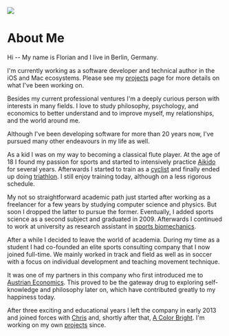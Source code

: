 <img src="/images/avatar-small.jpg" class="avatar">

# About Me

Hi -- My name is Florian and I live in Berlin, Germany.

I'm currently working as a software developer and technical author in the iOS and Mac ecosystems. Please see my [projects](/projects.html) page for more details on what I've been working on.

Besides my current professional ventures I'm a deeply curious person with interests in many fields. I love to study philosophy, psychology, and economics to better understand and to improve myself, my relationships, and the world around me.

Although I've been developing software for more than 20 years now, I've pursued many other endeavours in my life as well.

As a kid I was on my way to becoming a classical flute player. At the age of 18 I found my passion for sports and started to intensively practice [Aikido](http://en.wikipedia.org/wiki/Aikido) for several years. Afterwards I started to train as a [cyclist](http://en.wikipedia.org/wiki/Road_bicycle_racing) and finally ended up doing [triathlon](http://en.wikipedia.org/wiki/Triathlon). I still enjoy training today, although on a less rigorous schedule.

My not so straightforward academic path just started after working as a freelancer for a few years by studying computer science and physics. But soon I dropped the latter to pursue the former. Eventually, I added sports science as a second subject and graduated in 2009. Afterwards I continued to work at university as research assistant in [sports biomechanics](http://en.wikipedia.org/wiki/Sports_biomechanics).

After a while I decided to leave the world of academia. During my time as a student I had co-founded an elite sports consulting company that I now joined full-time. We mainly worked in track and field as well as in soccer with a focus on individual development and teaching movement technique.

It was one of my partners in this company who first introduced me to [Austrian Economics](http://en.wikipedia.org/wiki/Austrian_School). This proved to be the gateway drug to exploring self-knowledge and philosophy later on, which have contributed greatly to my happiness today.

After three exciting and educational years I left the company in early 2013 and joined forces with [Chris](https://twitter.com/chriseidhof) and, shortly after that, [A Color Bright](http://acb.io). I'm working on my own [projects](/projects.html) since.